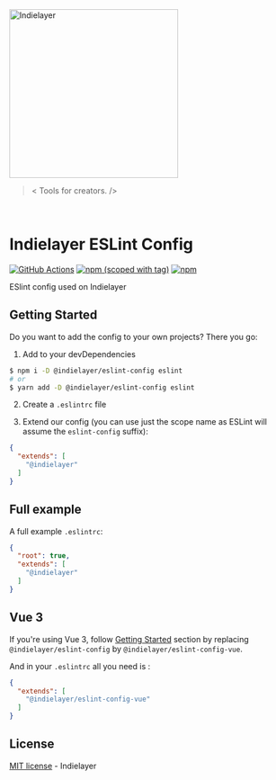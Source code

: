 <a href="https://indielayer.com/">
  <img src="https://user-images.githubusercontent.com/3942799/147986660-cc494b39-559e-4534-be43-0438d0b11090.png" alt="Indielayer" width="300" />
</a>

> < Tools for creators. />

<br/>

# Indielayer ESLint Config

[![GitHub Actions](https://github.com/indielayer/eslint-config/workflows/ci/badge.svg?branch=master)](https://github.com/indielayer/eslint-config/actions?query=workflow%3Aci)
[![npm (scoped with tag)](https://flat.badgen.net/npm/v/@indielayer/eslint-config)](https://npmjs.com/package/@indielayer/eslint-config)
[![npm](https://flat.badgen.net/npm/dt/@indielayer/eslint-config)](https://npmjs.com/package/@indielayer/eslint-config)

ESlint config used on Indielayer

## Getting Started

Do you want to add the config to your own projects? There you go:

1. Add to your devDependencies

```bash
$ npm i -D @indielayer/eslint-config eslint
# or
$ yarn add -D @indielayer/eslint-config eslint
```

2. Create a `.eslintrc` file

3. Extend our config (you can use just the scope name as ESLint will assume the `eslint-config` suffix):

```json
{
  "extends": [
    "@indielayer"
  ]
}
```

## Full example

A full example `.eslintrc`:

```json
{
  "root": true,
  "extends": [
    "@indielayer"
  ]
}
```

## Vue 3

If you're using Vue 3, follow [Getting Started](#getting-started) section by replacing `@indielayer/eslint-config` by `@indielayer/eslint-config-vue`.

And in your `.eslintrc` all you need is :

```json
{
  "extends": [
    "@indielayer/eslint-config-vue"
  ]
}
```

## License

[MIT license](https://github.com/indielayer/eslint-config/blob/master/LICENSE) - Indielayer
